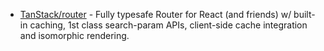 - [TanStack/router](https://github.com/TanStack/router) - Fully typesafe Router for React (and friends) w/ built-in caching, 1st class search-param APIs, client-side cache integration and isomorphic rendering.
